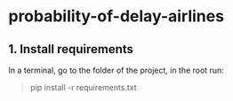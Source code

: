 # probability-of-delay-airlines

## 1. Install requirements

In a terminal, go to the folder of the project, in the root run:
> pip install -r requirements.txt


